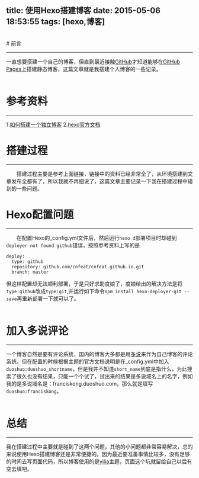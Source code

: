 title: 使用Hexo搭建博客
date: 2015-05-06 18:53:55
tags: [hexo,博客]
---
<br/>
# 前言


----------


一直想要搭建一个自己的博客，但直到最近接触[GitHub](https://github.com)才知道能够在[GitHub Pages](https://pages.github.com/)上搭建静态博客，这篇文章就是我搭建个人博客的一些记录。           
<br/>
<!--more-->
# 参考资料


----------


1.[如何搭建一个独立博客](http://cnfeat.com/2014/05/10/2014-05-11-how-to-build-a-blog/)
2.[hexo官方文档](http://hexo.io/zh-cn/docs/index.html)
<br/>
# 搭建过程


----------


　　搭建过程主要是参考上面链接，链接中的资料已经非常全了，从环境搭建到文章发布全都有了，所以我就不再细说了，这篇文章主要记录一下我在搭建过程中碰到的一些问题。
<br/>
# Hexo配置问题


----------


　　在配置Hexo的_config.yml文件后，然后运行`hexo d`部署项目时却碰到`deployer not found github`错误，按照参考资料上写的是
``` 
deploy:
  type: github
  repository: github.com/cnfeat/cnfeat.github.io.git
  branch: master    
``` 
  但这样配置却无法顺利部署，于是只好求助度娘了，度娘给出的解决方法是将`type:github`改成`type:git`,并运行如下命令`npm install hexo-deployer-git --save`再重新部署一下就可以了。       
 <br/>
# 加入多说评论


----------


一个博客自然是要有评论系统，国内的博客大多都是用[多说](http://duoshuo.com/)来作为自己博客的评论系统。但在配置的时候根据主题的官方文档说明是在_config.yml中加入`duoshuo:duoshuo_shortname`，但是我并不知道`short_name`到底是指什么，为此搜索了很久也没有结果，只能一个个试了，试出来的结果是多说域名上的名字，例如我的是多说域名是：franciskong.duoshuo.com，那么就是填写`duoshuo:franciskong`。   
<br/>
# 总结


----------


我在搭建过程中主要就是碰到了这两个问题，其他的小问题都非常容易解决，总的来说使用Hexo搭建博客还是非常便捷的。因为最近要准备事情比较多，没有足够的时间去写页面代码，所以博客使用的是[yilia](https://github.com/litten/hexo-theme-yilia)主题，页面这个坑就留给自己以后有空去填吧。         

  

